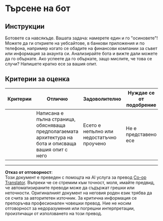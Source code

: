 <!--
CO_OP_TRANSLATOR_METADATA:
{
  "original_hash": "1d7583e8046dacbb0c056d5ba0a71b16",
  "translation_date": "2025-09-05T01:36:32+00:00",
  "source_file": "6-NLP/1-Introduction-to-NLP/assignment.md",
  "language_code": "bg"
}
-->
# Търсене на бот

## Инструкции

Ботовете са навсякъде. Вашата задача: намерете един и го "осиновете"! Можете да ги откриете на уебсайтове, в банкови приложения и по телефона, например когато се обадите на финансови компании за съвет или информация за акаунта си. Анализирайте бота и вижте дали можете да го объркате. Ако успеете да го объркате, защо мислите, че това се случи? Напишете кратко есе за вашия опит.

## Критерии за оценка

| Критерии | Отлично                                                                                                      | Задоволително                                | Нуждае се от подобрение |
| -------- | ------------------------------------------------------------------------------------------------------------ | -------------------------------------------- | ----------------------- |
|          | Написана е пълна страница, обясняваща предполагаемата архитектура на бота и описваща вашия опит с него        | Есето е непълно или недостатъчно проучено    | Не е представено есе    |

---

**Отказ от отговорност**:  
Този документ е преведен с помощта на AI услуга за превод [Co-op Translator](https://github.com/Azure/co-op-translator). Въпреки че се стремим към точност, моля, имайте предвид, че автоматизираните преводи може да съдържат грешки или неточности. Оригиналният документ на неговия роден език трябва да се счита за авторитетен източник. За критична информация се препоръчва професионален човешки превод. Ние не носим отговорност за недоразумения или погрешни интерпретации, произтичащи от използването на този превод.